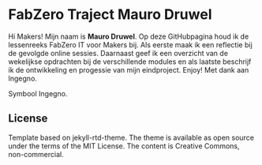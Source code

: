 # FabZero Traject Mauro Druwel
Hi Makers! Mijn naam is **Mauro Druwel**. Op deze GitHubpagina houd ik de lessenreeks FabZero IT voor Makers bij. Als eerste maak ik een reflectie bij de gevolgde online sessies. Daarnaast geef ik een overzicht van de wekelijkse opdrachten bij de verschillende modules en als laatste beschrijf ik de ontwikkeling en progessie van mijn eindproject.
Enjoy!
Met dank aan Ingegno.

Symbool Ingegno.
## License
Template based on jekyll-rtd-theme. The theme is available as open source under the terms of the MIT License. The content is Creative Commons, non-commercial.